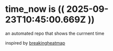 # time_now is (( 2025-09-23T10:45:00.669Z ))

an automated repo that shows the currnent time

inspired by [breakingheatmap](https://github.com/breakingheatmap/breakingheatmap)